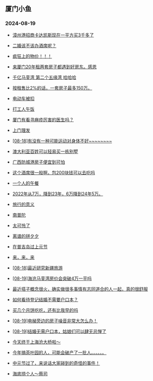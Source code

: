 ## 厦门小鱼 
### 2024-08-19

+ [漳州港招商卡达凯斯现在一平方买3千多了](http://bbs.xmfish.com/read-htm-tid-18233273.html)

+ [二婚该不该办酒席呢？](http://bbs.xmfish.com/read-htm-tid-18233203.html)

+ [疯狂上的物价！！！](http://bbs.xmfish.com/read-htm-tid-18233221.html)

+ [来厦门20年租两套房子都遇到好房东。感恩](http://bbs.xmfish.com/read-htm-tid-18233217.html)

+ [千亿马銮湾 第二个五缘湾 哈哈哈](http://bbs.xmfish.com/read-htm-tid-18233333.html)

+ [按租售比2%的话，一套房子最多150万。](http://bbs.xmfish.com/read-htm-tid-18233223.html)

+ [电动车被扣](http://bbs.xmfish.com/read-htm-tid-18233294.html)

+ [打工人午饭](http://bbs.xmfish.com/read-htm-tid-18233298.html)

+ [厦门有看寻麻疹厉害的医生吗？](http://bbs.xmfish.com/read-htm-tid-18233300.html)

+ [上门理发](http://bbs.xmfish.com/read-htm-tid-18233204.html)

+ [[08-18]有没有一种可能运动对身体不好~~~~~~~~](http://bbs.xmfish.com/read-htm-tid-18233357.html)

+ [澳大利亚百姓可以轻易买一栋别墅](http://bbs.xmfish.com/read-htm-tid-18233339.html)

+ [广西防城港房子便宜到可怕](http://bbs.xmfish.com/read-htm-tid-18233397.html)

+ [这个酒席很一般啊，包200块钱可以去吃吗](http://bbs.xmfish.com/read-htm-tid-18233426.html)

+ [一个人的午餐](http://bbs.xmfish.com/read-htm-tid-18233306.html)

+ [2022年从7万，降到23年，6万降到24年5万。](http://bbs.xmfish.com/read-htm-tid-18233482.html)

+ [旅行的意义](http://bbs.xmfish.com/read-htm-tid-18233406.html)

+ [南普陀](http://bbs.xmfish.com/read-htm-tid-18233314.html)

+ [太可怜了](http://bbs.xmfish.com/read-htm-tid-18233388.html)

+ [离谱的拼夕夕](http://bbs.xmfish.com/read-htm-tid-18233467.html)

+ [在普吉岛过上元节](http://bbs.xmfish.com/read-htm-tid-18233487.html)

+ [来，来，来](http://bbs.xmfish.com/read-htm-tid-18233389.html)

+ [[08-18]最近研究新疆旅游](http://bbs.xmfish.com/read-htm-tid-18233498.html)

+ [[08-19]海沧马銮湾房价会突破4万一平吗](http://bbs.xmfish.com/read-htm-tid-18233543.html)

+ [最近搭子概念很火，确实做很多事情有志同道合的人一起，真的很舒服](http://bbs.xmfish.com/read-htm-tid-18233468.html)

+ [如何看待登记结婚不需要户口本？](http://bbs.xmfish.com/read-htm-tid-18233485.html)

+ [买几个月饼吃吃，还有比我早的吗](http://bbs.xmfish.com/read-htm-tid-18233460.html)

+ [[08-19]电梯旁边的房子噪音非常大怎么办！](http://bbs.xmfish.com/read-htm-tid-18233531.html)

+ [[08-19]结婚无需户口本，姑娘们可以肆无忌惮了](http://bbs.xmfish.com/read-htm-tid-18233604.html)

+ [今天终于上海沧大桥啦～](http://bbs.xmfish.com/read-htm-tid-18233601.html)

+ [今年搞茶叶园的人，可能会破产了一批人。。。。。。](http://bbs.xmfish.com/read-htm-tid-18233534.html)

+ [中元节过了，来说话大家碰到的奇怪的事件！](http://bbs.xmfish.com/read-htm-tid-18233497.html)

+ [海底捞个人～蔡司](http://bbs.xmfish.com/read-htm-tid-18233608.html)

